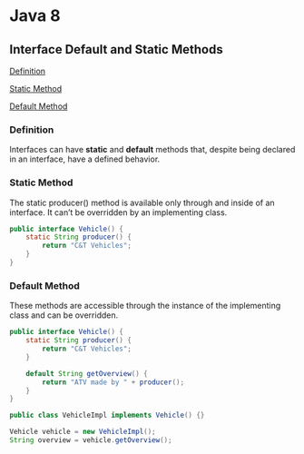 # Java 8

## Interface Default and Static Methods

[Definition](#definition)

[Static Method](#static-method)

[Default Method](#default-method)

### Definition

Interfaces can have **static** and **default** methods that, despite being declared in an interface, have a defined behavior.

### Static Method

The static producer() method is available only through and inside of an interface. It can’t be overridden by an implementing class.

```java
public interface Vehicle() {
    static String producer() {
        return "C&T Vehicles";
    }
}
```

### Default Method

These methods are accessible through the instance of the implementing class and can be overridden.

```java
public interface Vehicle() {
    static String producer() {
        return "C&T Vehicles";
    }

    default String getOverview() {
        return "ATV made by " + producer();
    }
}
```

```java
public class VehicleImpl implements Vehicle() {}
```

```java
Vehicle vehicle = new VehicleImpl();
String overview = vehicle.getOverview();
```